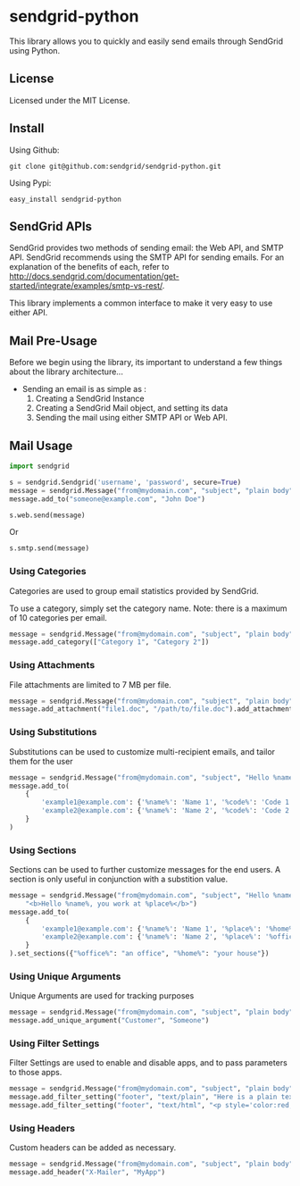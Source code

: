 # sendgrid-python #
This library allows you to quickly and easily send emails through SendGrid using Python.

## License ##
Licensed under the MIT License.

## Install ##

Using Github:

```
git clone git@github.com:sendgrid/sendgrid-python.git
```

Using Pypi:

```
easy_install sendgrid-python
```

## SendGrid APIs ##
SendGrid provides two methods of sending email: the Web API, and SMTP API.  SendGrid recommends using the SMTP API for sending emails.
For an explanation of the benefits of each, refer to http://docs.sendgrid.com/documentation/get-started/integrate/examples/smtp-vs-rest/.

This library implements a common interface to make it very easy to use either API.

## Mail Pre-Usage ##

Before we begin using the library, its important to understand a few things about the library architecture...

* Sending an email is as simple as :
  1. Creating a SendGrid Instance
  1. Creating a SendGrid Mail object, and setting its data
  1. Sending the mail using either SMTP API or Web API.

## Mail Usage ##

```python
import sendgrid

s = sendgrid.Sendgrid('username', 'password', secure=True)
message = sendgrid.Message("from@mydomain.com", "subject", "plain body", "<b>Html here</b>")
message.add_to("someone@example.com", "John Doe")

s.web.send(message)
```

Or

```python
s.smtp.send(message)
```

### Using Categories ###

Categories are used to group email statistics provided by SendGrid.

To use a category, simply set the category name.  Note: there is a maximum of 10 categories per email.

```python
message = sendgrid.Message("from@mydomain.com", "subject", "plain body", "<b>Html here</b>")
message.add_category(["Category 1", "Category 2"])
```


### Using Attachments ###

File attachments are limited to 7 MB per file.

```python
message = sendgrid.Message("from@mydomain.com", "subject", "plain body", "<b>Html here</b>")
message.add_attachment("file1.doc", "/path/to/file.doc").add_attachment("file2.nfo", "File 2 content")
```

### Using Substitutions ###

Substitutions can be used to customize multi-recipient emails, and tailor them for the user

```python
message = sendgrid.Message("from@mydomain.com", "subject", "Hello %name%, your code is %code%", "<b>Hello %name%, your code is %code%</b>")
message.add_to(
    {
        'example1@example.com': {'%name%': 'Name 1', '%code%': 'Code 1'},
        'example2@example.com': {'%name%': 'Name 2', '%code%': 'Code 2'},
    }
)
```

### Using Sections ###

Sections can be used to further customize messages for the end users. A section is only useful in conjunction with a substition value.

```python
message = sendgrid.Message("from@mydomain.com", "subject", "Hello %name%, you work at %place%",
    "<b>Hello %name%, you work at %place%</b>")
message.add_to(
    {
        'example1@example.com': {'%name%': 'Name 1', '%place%': '%home%'},
        'example2@example.com': {'%name%': 'Name 2', '%place%': '%office%'},
    }
).set_sections({"%office%": "an office", "%home%": "your house"})
```

### Using Unique Arguments ###

Unique Arguments are used for tracking purposes

```python
message = sendgrid.Message("from@mydomain.com", "subject", "plain body", "<b>Html here</b>")
message.add_unique_argument("Customer", "Someone")
```

### Using Filter Settings ###

Filter Settings are used to enable and disable apps, and to pass parameters to those apps.

```python
message = sendgrid.Message("from@mydomain.com", "subject", "plain body", "<b>Html here</b>")
message.add_filter_setting("footer", "text/plain", "Here is a plain text footer")
message.add_filter_setting("footer", "text/html", "<p style='color:red;'>Here is an HTML footer</p>")
```

### Using Headers ###

Custom headers can be added as necessary.

```python
message = sendgrid.Message("from@mydomain.com", "subject", "plain body", "<b>Html here</b>")
message.add_header("X-Mailer", "MyApp")
```
